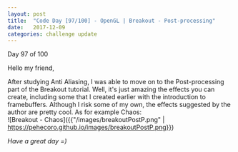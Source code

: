 ```yaml
---
layout: post
title:  "Code Day [97/100] - OpenGL | Breakout - Post-processing"
date:   2017-12-09
categories: challenge update
---
```


Day 97 of 100

Hello my friend,

After studying Anti Aliasing, I was able to move on to the Post-processing part of the Breakout tutorial. Well, it's just amazing the effects you can create, including some that I created earlier with the introduction to framebuffers. Although I risk some of my own, the effects suggested by the author are pretty cool. As for example Chaos:   
![Breakout - Chaos]({{"/images/breakoutPostP.png" | https://pehecoro.github.io/images/breakoutPostP.png}})   

_Have a great day =)_